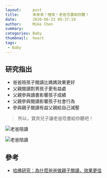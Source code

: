 ```yaml
---
layout:     post
title:      來來來！哩來！老爸念書給你聽！
date:       2020-06-21 09:37:19
author:     Mike Chen
summary:    
categories: Baby
thumbnail:  heart
tags:
 - Baby
---
```



## 研究指出
* 爸爸陪孩子閱讀比媽媽效果更好
* 父親閱讀對男孩子更有益處
* 父親參與讀書影響孩子成績
* 父親參與閱讀影響孩子社會行為
* 參與親子閱讀有益父親給自己減壓

> 所以，寶貝兒子讓老爸唸書給你聽吧！

![老爸陪讀](https://i.imgur.com/VxPIuZ7.jpg)

![老爸陪讀](https://i.imgur.com/B5R2zp6.jpg)

## 參考
* [哈佛研究：為什麼爸爸做親子閱讀，效果更佳](https://ek21.com/news/1/85371/)